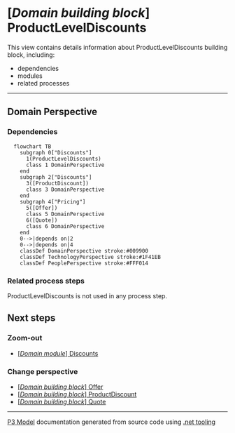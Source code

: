 ﻿
# [*Domain building block*] ProductLevelDiscounts

This view contains details information about ProductLevelDiscounts building block, including:
- dependencies
- modules
- related processes  

---



## Domain Perspective


### Dependencies

```mermaid
  flowchart TB
    subgraph 0["Discounts"]
      1(ProductLevelDiscounts)
      class 1 DomainPerspective
    end
    subgraph 2["Discounts"]
      3([ProductDiscount])
      class 3 DomainPerspective
    end
    subgraph 4["Pricing"]
      5([Offer])
      class 5 DomainPerspective
      6([Quote])
      class 6 DomainPerspective
    end
    0-->|depends on|2
    0-->|depends on|4
    classDef DomainPerspective stroke:#009900
    classDef TechnologyPerspective stroke:#1F41EB
    classDef PeoplePerspective stroke:#FFF014
```

### Related process steps

ProductLevelDiscounts is not used in any process step.  

## Next steps


### Zoom-out

- [[*Domain module*] Discounts](../../../../Modules/Sales/Pricing/Discounts/Discounts.md)

### Change perspective

- [[*Domain building block*] Offer](../Offer.md)
- [[*Domain building block*] ProductDiscount](ProductDiscount.md)
- [[*Domain building block*] Quote](../Quote.md)

---

[P3 Model](https://github.com/P3-model/P3-model) documentation generated from source code using [.net tooling](https://github.com/P3-model/P3-model-dotnet)